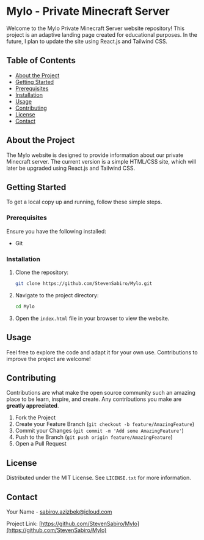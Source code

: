 # Mylo - Private Minecraft Server

Welcome to the Mylo Private Minecraft Server website repository! This project is an adaptive landing page created for educational purposes. In the future, I plan to update the site using React.js and Tailwind CSS.

## Table of Contents

- [About the Project](#about-the-project)
- [Getting Started](#getting-started)
- [Prerequisites](#prerequisites)
- [Installation](#installation)
- [Usage](#usage)
- [Contributing](#contributing)
- [License](#license)
- [Contact](#contact)

## About the Project

The Mylo website is designed to provide information about our private Minecraft server. The current version is a simple HTML/CSS site, which will later be upgraded using React.js and Tailwind CSS.

## Getting Started

To get a local copy up and running, follow these simple steps.

### Prerequisites

Ensure you have the following installed:

- Git

### Installation

1. Clone the repository:
   ```sh
   git clone https://github.com/StevenSabiro/Mylo.git
   ```

2. Navigate to the project directory:
   ```sh
   cd Mylo
   ```

3. Open the `index.html` file in your browser to view the website.

## Usage

Feel free to explore the code and adapt it for your own use. Contributions to improve the project are welcome!

## Contributing

Contributions are what make the open source community such an amazing place to be learn, inspire, and create. Any contributions you make are **greatly appreciated**.

1. Fork the Project
2. Create your Feature Branch (`git checkout -b feature/AmazingFeature`)
3. Commit your Changes (`git commit -m 'Add some AmazingFeature'`)
4. Push to the Branch (`git push origin feature/AmazingFeature`)
5. Open a Pull Request

## License

Distributed under the MIT License. See `LICENSE.txt` for more information.

## Contact

Your Name - [sabirov.azizbek@icloud.com](mailto:sabirov.azizbek@icloud.com)

Project Link: [https://github.com/StevenSabiro/Mylo](https://github.com/StevenSabiro/Mylo)
```
